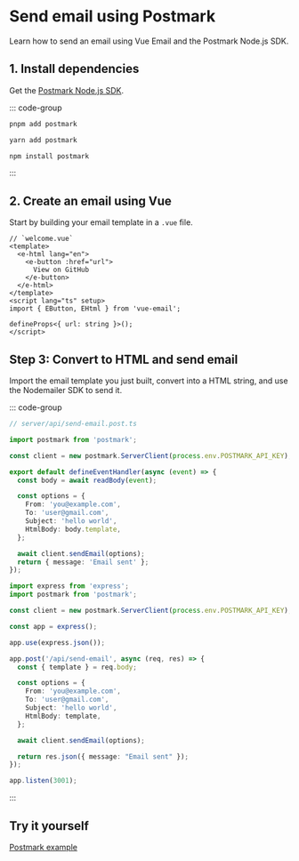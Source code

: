 # Send email using Postmark
Learn how to send an email using Vue Email and the Postmark Node.js SDK.


## 1. Install dependencies

Get the [Postmark Node.js SDK](https://www.npmjs.com/package/postmark).

::: code-group
  ```bash [pnpm]
  pnpm add postmark
  ```
  ```bash [yarn]
  yarn add postmark
  ```
  ```bash [npm]
  npm install postmark
  ```
:::


## 2. Create an email using Vue

Start by building your email template in a `.vue` file.


```vue
// `welcome.vue`
<template>
  <e-html lang="en">
    <e-button :href="url">
      View on GitHub
    </e-button>
  </e-html>
</template>
<script lang="ts" setup>
import { EButton, EHtml } from 'vue-email';

defineProps<{ url: string }>();
</script>
```

## Step 3: Convert to HTML and send email

Import the email template you just built, convert into a HTML string, and use the Nodemailer SDK to send it.

::: code-group

```ts [Nuxt 3]
// server/api/send-email.post.ts

import postmark from 'postmark';

const client = new postmark.ServerClient(process.env.POSTMARK_API_KEY);

export default defineEventHandler(async (event) => {
  const body = await readBody(event);

  const options = {
    From: 'you@example.com',
    To: 'user@gmail.com',
    Subject: 'hello world',
    HtmlBody: body.template,
  };

  await client.sendEmail(options);
  return { message: 'Email sent' };
});
```

```ts [NodeJs]
import express from 'express';
import postmark from 'postmark';

const client = new postmark.ServerClient(process.env.POSTMARK_API_KEY);

const app = express();

app.use(express.json());

app.post('/api/send-email', async (req, res) => {
  const { template } = req.body;

  const options = {
    From: 'you@example.com',
    To: 'user@gmail.com',
    Subject: 'hello world',
    HtmlBody: template,
  };

  await client.sendEmail(options);

  return res.json({ message: "Email sent" });
});

app.listen(3001);
```

:::

## Try it yourself

[Postmark example](https://github.com/Dave136/vue-email)